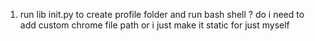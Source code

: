 1. run lib init.py to create profile folder and run bash shell
? do i need to add custom chrome file path or i just make it static for just myself
